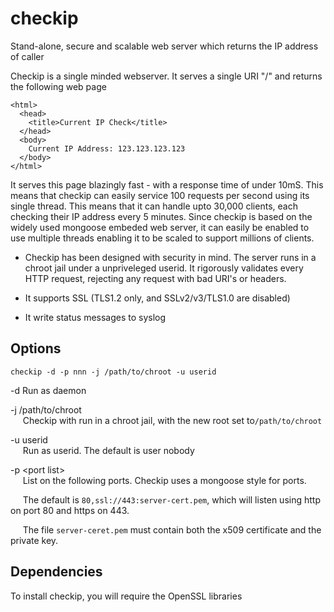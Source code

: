 # checkip
Stand-alone, secure and scalable web server which returns the IP address of caller

Checkip is a single minded webserver.  It serves a single URI "/" and returns the following web page

```
<html>
  <head>
    <title>Current IP Check</title>
  </head>
  <body>
    Current IP Address: 123.123.123.123
  </body>
</html>
```

It serves this page blazingly fast - with a response time of under 10mS. This means that checkip can easily service 100 requests per second using its single thread.  This means that it can handle upto 30,000 clients, each checking their IP address every 5 minutes.  Since checkip is based on the widely used mongoose embeded web server, it can easily be enabled to use multiple threads enabling it to be scaled to support millions of clients.

- Checkip has been designed with security in mind.  The server runs in a chroot jail under a unpriveleged userid. It rigorously validates every HTTP request, rejecting any request with bad URI's or headers.

- It supports SSL (TLS1.2 only, and SSLv2/v3/TLS1.0 are disabled)

- It write status messages to syslog

## Options

`checkip -d -p nnn -j /path/to/chroot -u userid`

  -d    Run as daemon

  -j /path/to/chroot<br/>
&nbsp;&nbsp;&nbsp;&nbsp;&nbsp;Checkip with run in a chroot jail, with the new root set to`/path/to/chroot`

  -u userid<br/>
&nbsp;&nbsp;&nbsp;&nbsp;&nbsp;Run as userid.  The default is user nobody

  -p &lt;port list&gt;<br/>
&nbsp;&nbsp;&nbsp;&nbsp;&nbsp;List on the following ports.  Checkip uses a mongoose style for ports.

&nbsp;&nbsp;&nbsp;&nbsp;&nbsp;The default is `80,ssl://443:server-cert.pem`, which will listen using http on port 80 and https on 443.

&nbsp;&nbsp;&nbsp;&nbsp;&nbsp;The file `server-ceret.pem` must contain both the x509 certificate and the private key.


## Dependencies

To install checkip, you will require the OpenSSL libraries

